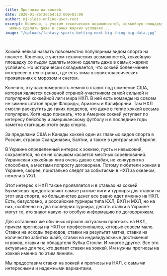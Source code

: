 ```yaml
---
title: Прогнозы на хоккей
date: 2020-01-26T20:54:13.000+03:00
author: nj-slots-online-user-root
excerpt: Конечно, с учетом технических возможностей, хоккейную площадку со льдом сделать
  можно сделать даже в самых жарких условиях...
image: "/uploads/fantasy-sports-betting-next-big-thing-big-data.jpg"

---
```

Хоккей нельзя назвать повсеместно популярным видом спорта на планете. Конечно, с учетом технических возможностей, хоккейную площадку со льдом сделать можно сделать даже в самых жарких условиях. Но исторически складывается, что хоккей более-менее интересен в тех странах, где есть зима в своих классических проявлениях с морозом и снегом.

Конечно, эту закономерность немного ставит под сомнение США, которая является основной страной-участником самой сильной и популярной хоккейной лиги мира НХЛ. В ней есть команды из совсем не зимних штатов вроде Флориды, Аризоны и Калифорнии. Там НХЛ смогли раскрутить до таких пределов, что даже в тепле хоккей весьма популярен. Хотя надо признать, что в Америке хоккей уступает по интересу бейсболу и американскому футболу и в последние годы заметна стагнация этого вида спорта.

За пределами США и Канады хоккей один из главных видов спорта в России, странах Скандинавии, Балтии, а также в центральной Европе.

В Украине определенный интерес к хоккею, пусть и невысокий, сохраняется, но он не слишком касается местных соревнований. Украинская хоккейная лига очень давно слабая, не конкурентно способная, а местами попросту договорная. Потому любители хоккея в Украине, скорее, пристально следят за событиями в НХЛ за океаном, нежели в УХЛ.

Этот интерес к НХЛ также проявляется и в ставках на хоккей. Букмекеры предоставляют самые разные лиги и турниры для ставок на этот вид спорта, но большинство денег все равно идет именно на НХЛ. Есть, безусловно, и российские турниры типа КХЛ, ВХЛ и МХЛ, но на них, особенно на два последних турнира, делать ставки в Украине могут те, кто знают какую-то особую информацию по договорнякам.

Для остальных же обычных игроков актуальны прогнозы на НХЛ, причем прогнозы на НХЛ от профессионалов, которых совсем мало. Ставки на исходы периодов, ставки на результат матча, ставки на количество забитых шайб, ставки на индивидуальные достижения игроков, ставки на обладателя Кубка Стэнли. И многое другое. Все это актуально для тех, кто делает ставки на хоккей. Им нужны прогнозы на хоккей именно по этим линиям.

Мы предоставим ставки на хоккей и прогнозы на НХЛ, с самыми интересными и надежными вариантами.